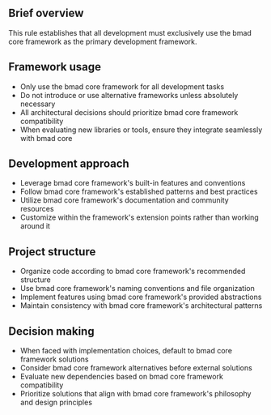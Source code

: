 ## Brief overview
This rule establishes that all development must exclusively use the bmad core framework as the primary development framework.

## Framework usage
- Only use the bmad core framework for all development tasks
- Do not introduce or use alternative frameworks unless absolutely necessary
- All architectural decisions should prioritize bmad core framework compatibility
- When evaluating new libraries or tools, ensure they integrate seamlessly with bmad core

## Development approach
- Leverage bmad core framework's built-in features and conventions
- Follow bmad core framework's established patterns and best practices
- Utilize bmad core framework's documentation and community resources
- Customize within the framework's extension points rather than working around it

## Project structure
- Organize code according to bmad core framework's recommended structure
- Use bmad core framework's naming conventions and file organization
- Implement features using bmad core framework's provided abstractions
- Maintain consistency with bmad core framework's architectural patterns

## Decision making
- When faced with implementation choices, default to bmad core framework solutions
- Consider bmad core framework alternatives before external solutions
- Evaluate new dependencies based on bmad core framework compatibility
- Prioritize solutions that align with bmad core framework's philosophy and design principles